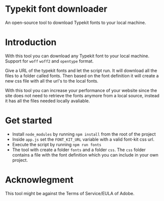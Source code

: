 # Typekit font downloader
An open-source tool to download Typekit fonts to your local machine.

# Introduction
With this tool you can download any Typekit font to your local machine. Support for `woff` `woff2` and `opentype` format. 

Give a URL of the typekit fonts and let the script run. It will download all the files to a folder called fonts. Then based on the font definition it will create a new css file with all the url's to the local fonts. 

With this tool you can increase your performance of your website since the site does not need to retrieve the fonts anymore from a local source, instead it has all the files needed locally avaliable.

# Get started
- Install `node_modules` by running ``npm install`` from the root of the project
- Inside `app.js` set the ``FONT_KIT_URL`` variable with a valid font-kit css url.
- Execute the script by running `npm run fonts`
- The tool with create a folder ``fonts`` and a folder ``css``. The ``css`` folder contains a file with the font definition which you can include in your own project.

# Acknowlegment
This tool might be against the Terms of Service/EULA of Adobe. 